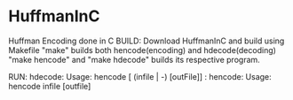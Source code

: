 # HuffmanInC
Huffman Encoding done in C
BUILD: Download HuffmanInC and build using Makefile
"make" builds both hencode(encoding) and hdecode(decoding)
"make hencode" and "make hdecode" builds its respective program. 

RUN:
hdecode: Usage: hencode [ (infile | -) [outFile]] : 
hencode: Usage: hencode infile [outfile]
